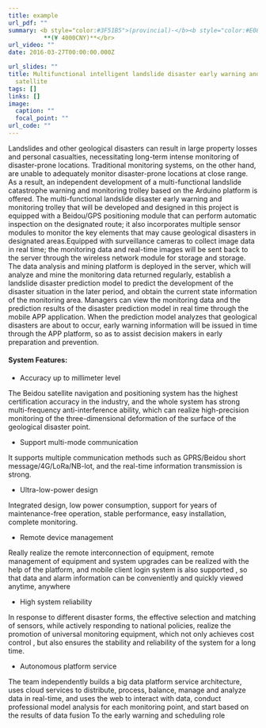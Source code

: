 ```yaml
---
title: example
url_pdf: ""
summary: <b style="color:#3F51B5">(provincial)-</b><b style="color:#E08040">College Students' Innovative Entrepreneurial Training Plan Program</b></br> Junbo Guo, **Junming Wang**, Lin Mu, Liu Meng, Zicheng Wang
          **(¥ 4000CNY)**</br>
url_video: ""
date: 2016-03-27T00:00:00.000Z

url_slides: ""
title: Multifunctional intelligent landslide disaster early warning and monitoring vehicle based on SLAM
  satellite
tags: []
links: []
image:
  caption: ""
  focal_point: ""
url_code: ""
---
```



Landslides and other geological disasters can result in large property losses and personal casualties, necessitating long-term intense monitoring of disaster-prone locations. Traditional monitoring systems, on the other hand, are unable to adequately monitor disaster-prone locations at close range. As a result, an independent development of a multi-functional landslide catastrophe warning and monitoring trolley based on the Arduino platform is offered. The multi-functional landslide disaster early warning and monitoring trolley that will be developed and designed in this project is equipped with a Beidou/GPS positioning module that can perform automatic inspection on the designated route; it also incorporates multiple sensor modules to monitor the key elements that may cause geological disasters in designated areas.Equipped with surveillance cameras to collect image data in real time; the monitoring data and real-time images will be sent back to the server through the wireless network module for storage and storage. The data analysis and mining platform is deployed in the server, which will analyze and mine the monitoring data returned regularly, establish a landslide disaster prediction model to predict the development of the disaster situation in the later period, and obtain the current state information of the monitoring area. Managers can view the monitoring data and the prediction results of the disaster prediction model in real time through the mobile APP application. When the prediction model analyzes that geological disasters are about to occur, early warning information will be issued in time through the APP platform, so as to assist decision makers in early preparation and prevention.




#### **System Features:**

* Accuracy up to millimeter level

The Beidou satellite navigation and positioning system has the highest certification accuracy in the industry, and the whole system has strong multi-frequency anti-interference ability, which can realize high-precision monitoring of the three-dimensional deformation of the surface of the geological disaster point.

* Support multi-mode communication

It supports multiple communication methods such as GPRS/Beidou short message/4G/LoRa/NB-lot, and the real-time information transmission is strong.

* Ultra-low-power design

Integrated design, low power consumption, support for years of maintenance-free operation, stable performance, easy installation, complete monitoring.

* Remote device management

Really realize the remote interconnection of equipment, remote management of equipment and system upgrades can be realized with the help of the platform, and mobile client login system is also supported , so that data and alarm information can be conveniently and quickly viewed anytime, anywhere

* High system reliability

In response to different disaster forms, the effective selection and matching of sensors, while actively responding to national policies, realize the promotion of universal monitoring equipment, which not only achieves cost control , but also ensures the stability and reliability of the system for a long time.

* Autonomous platform service

The team independently builds a big data platform service architecture, uses cloud services to distribute, process, balance, manage and analyze data in real-time, and uses the web to interact with data, conduct professional model analysis for each monitoring point, and start based on the results of data fusion To the early warning and scheduling role
